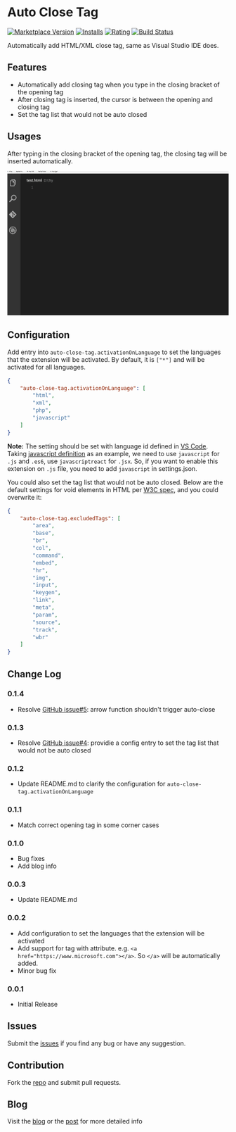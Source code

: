 # Auto Close Tag

[![Marketplace Version](http://vsmarketplacebadge.apphb.com/version/formulahendry.auto-close-tag.svg)](https://marketplace.visualstudio.com/items?itemName=formulahendry.auto-close-tag) [![Installs](http://vsmarketplacebadge.apphb.com/installs/formulahendry.auto-close-tag.svg)](https://marketplace.visualstudio.com/items?itemName=formulahendry.auto-close-tag) [![Rating](http://vsmarketplacebadge.apphb.com/rating/formulahendry.auto-close-tag.svg)](https://marketplace.visualstudio.com/items?itemName=formulahendry.auto-close-tag) [![Build Status](https://travis-ci.org/formulahendry/vscode-auto-close-tag.svg?branch=master)](https://travis-ci.org/formulahendry/vscode-auto-close-tag)

Automatically add HTML/XML close tag, same as Visual Studio IDE does.

## Features

* Automatically add closing tag when you type in the closing bracket of the opening tag
* After closing tag is inserted, the cursor is between the opening and closing tag
* Set the tag list that would not be auto closed

## Usages

After typing in the closing bracket of the opening tag, the closing tag will be inserted automatically.

![Usage](images/usage.gif)

## Configuration

Add entry into `auto-close-tag.activationOnLanguage` to set the languages that the extension will be activated.
By default, it is `["*"]` and will be activated for all languages.
```json
{
    "auto-close-tag.activationOnLanguage": [
        "html",
        "xml",
        "php",
        "javascript"
    ]
}
```
**Note:** The setting should be set with language id defined in [VS Code](https://github.com/Microsoft/vscode/tree/master/extensions). Taking [javascript definition](https://github.com/Microsoft/vscode/blob/master/extensions/javascript/package.json) as an example, we need to use `javascript` for `.js` and `.es6`, use `javascriptreact` for `.jsx`. So, if you want to enable this extension on `.js` file, you need to add `javascript` in settings.json.

You could also set the tag list that would not be auto closed. Below are the default settings for void elements in HTML per [W3C spec](https://www.w3.org/TR/html-markup/syntax.html#syntax-elements), and you could overwrite it:
```json
{
    "auto-close-tag.excludedTags": [
        "area",
        "base",
        "br",
        "col",
        "command",
        "embed",
        "hr",
        "img",
        "input",
        "keygen",
        "link",
        "meta",
        "param",
        "source",
        "track",
        "wbr"
    ]
}
```

## Change Log
### 0.1.4
* Resolve [GitHub issue#5](https://github.com/formulahendry/vscode-auto-close-tag/issues/5): arrow function shouldn't trigger auto-close

### 0.1.3
* Resolve [GitHub issue#4](https://github.com/formulahendry/vscode-auto-close-tag/issues/4): providie a config entry to set the tag list that would not be auto closed

### 0.1.2
* Update README.md to clarify the configuration for `auto-close-tag.activationOnLanguage`

### 0.1.1
* Match correct opening tag in some corner cases

### 0.1.0
* Bug fixes
* Add blog info 

### 0.0.3
* Update README.md

### 0.0.2
* Add configuration to set the languages that the extension will be activated
* Add support for tag with attribute. e.g. `<a href="https://www.microsoft.com"></a>`. So `</a>` will be automatically added.
* Minor bug fix

### 0.0.1
* Initial Release

## Issues
Submit the [issues](https://github.com/formulahendry/vscode-auto-close-tag/issues) if you find any bug or have any suggestion.

## Contribution
Fork the [repo](https://github.com/formulahendry/vscode-auto-close-tag) and submit pull requests.

## Blog
Visit the [blog](https://blogs.msdn.microsoft.com/formulahendry) or the [post](https://blogs.msdn.microsoft.com/formulahendry/2016/06/29/auto-close-tag-for-visual-studio-code/) for more detailed info 